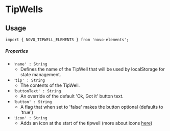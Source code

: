 # TipWells

## Usage
    import { NOVO_TIPWELL_ELEMENTS } from 'novo-elements';

##### Properties
- `'name' : String`
    * Defines the name of the TipWell that will be used by localStorage for state management.
- `'tip' : String`
    * The contents of the TipWell.
- `'buttonText' : String`
    * An override of the default 'Ok, Got it' button text.
- `'button' : String`
    * A flag that when set to 'false' makes the button optional (defaults to 'true')
- `'icon' : String`
    * Adds an icon at the start of the tipwell (more about icons [here](http://bullhorn.github.io/novo-elements/#/icons))
